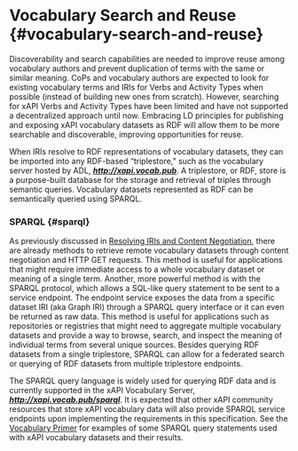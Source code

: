 # Vocabulary Search and Reuse {#vocabulary-search-and-reuse}

Discoverability and search capabilities are needed to improve reuse among vocabulary authors and prevent duplication of terms with the same or similar meaning. CoPs and vocabulary authors are expected to look for existing vocabulary terms and IRIs for Verbs and Activity Types when possible (instead of building new ones from scratch). However, searching for xAPI Verbs and Activity Types have been limited and have not supported a decentralized approach until now. Embracing LD principles for publishing and exposing xAPI vocabulary datasets as RDF will allow them to be more searchable and discoverable, improving opportunities for reuse.

When IRIs resolve to RDF representations of vocabulary datasets, they can be imported into any RDF-based “triplestore,” such as the vocabulary server hosted by ADL, **_http://xapi.vocab.pub_**. A triplestore, or RDF, store is a purpose-built database for the storage and retrieval of triples through semantic queries. Vocabulary datasets represented as RDF can be semantically queried using SPARQL.

### SPARQL {#sparql}
As previously discussed in [Resolving IRIs and Content Negotiation](vocabulary_development_and_publishing/resolving_iris_and_content_negotiation.md), there are already methods to retrieve remote vocabulary datasets through content negotiation and HTTP GET requests. This method is useful for applications that might require immediate access to a whole vocabulary dataset or meaning of a single term. Another, more powerful method is with the SPARQL protocol, which allows a SQL-like query statement to be sent to a service endpoint. The endpoint service exposes the data from a specific dataset IRI (aka Graph IRI) through a SPARQL query interface or it can even be returned as raw data. This method is useful for applications such as repositories or registries that might need to aggregate multiple vocabulary datasets and provide a way to browse, search, and inspect the meaning of individual terms from several unique sources. Besides querying RDF datasets from a single triplestore, SPARQL can allow for a federated search or querying of RDF datasets from multiple triplestore endpoints.

The SPARQL query language is widely used for querying RDF data and is currently supported in the xAPI Vocabulary Server, **_http://xapi.vocab.pub/sparql_**. It is expected that other xAPI community resources that store xAPI vocabulary data will also provide SPARQL service endpoints upon implementing the requirements in this specification. See the [Vocabulary Primer](https://docs.google.com/document/d/1mQDMOussZ7iKkW5jk1sM8KrOOzjsUYVUmSSXyEhk8v8/edit) for examples of some SPARQL query statements used with xAPI vocabulary datasets and their results.
